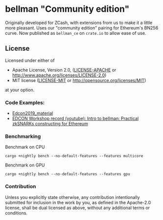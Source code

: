 # bellman "Community edition"
 
Originally developed for ZCash, with extensions from us to make it a little more pleasant. Uses our "community edition" pairing for Ethereum's BN256 curve. Now published as `bellman_ce` on `crate.io` to allow ease of use.

## License

Licensed under either of

 * Apache License, Version 2.0, ([LICENSE-APACHE](LICENSE-APACHE) or http://www.apache.org/licenses/LICENSE-2.0)
 * MIT license ([LICENSE-MIT](LICENSE-MIT) or http://opensource.org/licenses/MIT)

at your option.

### Code Examples:

- [Edcon2019_material](https://github.com/matter-labs/Edcon2019_material)
- [EDCON Workshop record (youtube): Intro to bellman: Practical zkSNARKs constructing for Ethereum](https://www.youtube.com/watch?v=tUY0YGTpehg&t=74s)

### Benchmarking

Benchmark on CPU
```
cargo +nightly bench --no-default-features --features multicore
```

Benchmark on GPU
```
cargo +nightly bench --no-default-features --features gpu
```

### Contribution

Unless you explicitly state otherwise, any contribution intentionally
submitted for inclusion in the work by you, as defined in the Apache-2.0
license, shall be dual licensed as above, without any additional terms or
conditions.

